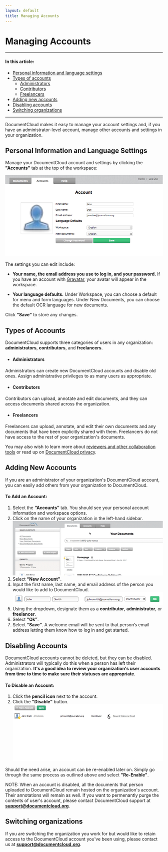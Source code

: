 ```yaml
---
layout: default
title: Managing Accounts
---
```


# Managing Accounts

***

#### In this article:
* [Personal information and language settings](#personal-information-and-language-settings)
* [Types of accounts](#types-of-accounts)
  - [Administrators](#administrators)
  - [Contributors](#contributors)
  - [Freelancers](#freelancers)
* [Adding new accounts](#adding-new-accounts)
* [Disabling accounts](#disabling-accounts)
* [Switching organizations](#switching-organizations)
  
***

DocumentCloud makes it easy to manage your account settings and, if you have an administrator-level account, manage other accounts and settings in your organization.

## Personal Information and Language Settings
Manage your DocumentCloud account and settings by clicking the **"Accounts"** tab at the top of the workspace:

![Accounts](./images/managing_accounts/managing_accounts1.png)

The settings you can edit include: 

* **Your name, the email address you use to log in, and your password.** If you have an account with [Gravatar](https://en.gravatar.com), your avatar will appear in the workspace.

* **Your language defaults.** Under Workspace, you can choose a default for menu and form languages. Under New Documents, you can choose the default OCR language for new documents.

Click **"Save"** to store any changes.

## Types of Accounts

DocumentCloud supports three categories of users in any organization: **administrators**, **contributors**, and **freelancers**.
* ####  Administrators
Administrators can create new DocumentCloud accounts and disable old ones. Assign administrative privileges to as many users as appropriate.
* #### Contributors
Contributors can upload, annotate and edit documents, and they can access documents shared across the organization.
* #### Freelancers
Freelancers can upload, annotate, and edit their own documents and any documents that have been explicitly shared with them. Freelancers do not have access to the rest of your organization's documents.

You may also wish to learn more about [reviewers and other collaboration tools](collaboration.html) or read up on [DocumentCloud privacy](privacy.html).

## Adding New Accounts
If you are an administrator of your organization's DocumentCloud account, you can easily add others from your organization to DocumentCloud.

#### To Add an Account:


1. Select the **“Accounts”** tab. You should see your personal account information and workspace options.
2. Click on the name of your organization in the left-hand sidebar.
    ![Adding accounts 1](./images/managing_accounts/managing_accounts2.gif)
3. Select **“New Account”**.
4. Input the first name, last name, and email address of the person you would like to add to DocumentCloud.
    ![Adding accounts 2](./images/managing_accounts/managing_accounts3.png)
5. Using the dropdown, designate them as a **contributor**, **administrator**, or **freelancer**.
6. Select **“Ok”**. 
7. Select **“Save”**. A welcome email will be sent to that person’s email address letting them know how to log in and get started.

## Disabling Accounts

DocumentCloud accounts cannot be deleted, but they can be disabled. Administrators will typically do this when a person has left their organization. **It's a good idea to review your organization's user accounts from time to time to make sure their statuses are appropriate.**

#### To Disable an Account:


1. Click the **pencil icon** next to the account.
2. Click the **"Disable"** button.
    ![Disable account](./images/managing_accounts/managing_accounts4.gif)

Should the need arise, an account can be re-enabled later on. Simply go through the same process as outlined above and select **"Re-Enable"**.

NOTE: When an account is disabled, all the documents that person uploaded to DocumentCloud remain hosted on the organization's account. Their annotations will remain as well. If you want to permenantly purge the contents of user's account, please contact DocumentCloud support at **support@documentcloud.org**.

## Switching organizations

If you are switching the organization you work for but would like to retain access to the DocumentCloud account you've been using, please contact us at **support@documentcloud.org**.

